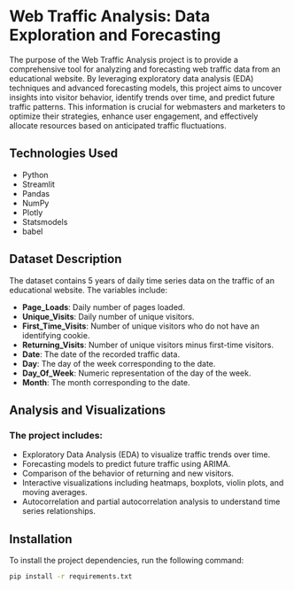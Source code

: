 # Web Traffic Analysis: Data Exploration and Forecasting

The purpose of the Web Traffic Analysis project is to provide a comprehensive tool for analyzing and forecasting web traffic data from an educational website. By leveraging exploratory data analysis (EDA) techniques and advanced forecasting models, this project aims to uncover insights into visitor behavior, identify trends over time, and predict future traffic patterns. This information is crucial for webmasters and marketers to optimize their strategies, enhance user engagement, and effectively allocate resources based on anticipated traffic fluctuations.

## Technologies Used

- Python
- Streamlit
- Pandas
- NumPy
- Plotly
- Statsmodels
- babel

## Dataset Description

The dataset contains 5 years of daily time series data on the traffic of an educational website. The variables include:

- **Page_Loads**: Daily number of pages loaded.
- **Unique_Visits**: Daily number of unique visitors.
- **First_Time_Visits**: Number of unique visitors who do not have an identifying cookie.
- **Returning_Visits**: Number of unique visitors minus first-time visitors.
- **Date**: The date of the recorded traffic data.
- **Day**: The day of the week corresponding to the date.
- **Day_Of_Week**: Numeric representation of the day of the week.
- **Month**: The month corresponding to the date.

## Analysis and Visualizations

### The project includes:
- Exploratory Data Analysis (EDA) to visualize traffic trends over time.
- Forecasting models to predict future traffic using ARIMA.
- Comparison of the behavior of returning and new visitors.
- Interactive visualizations including heatmaps, boxplots, violin plots, and moving averages.
- Autocorrelation and partial autocorrelation analysis to understand time series relationships.

## Installation

To install the project dependencies, run the following command:

```bash
pip install -r requirements.txt
```

